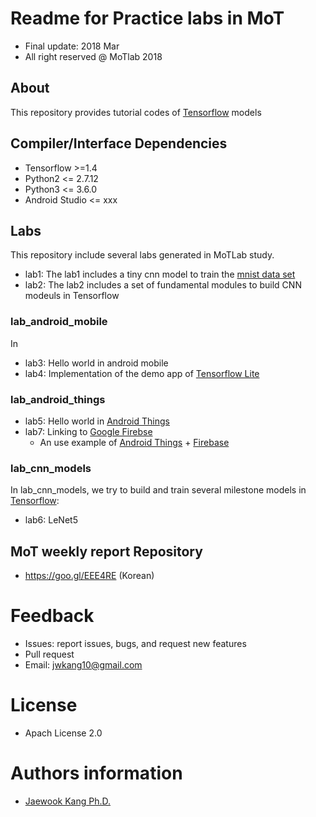 Readme for Practice labs in MoT 
==================================
- Final update: 2018 Mar 
- All right reserved @ MoTlab 2018


## About
This repository provides tutorial codes of [Tensorflow](https://www.tensorflow.org/) models


## Compiler/Interface Dependencies
- Tensorflow >=1.4
- Python2 <= 2.7.12
- Python3 <= 3.6.0
- Android Studio <= xxx


## Labs
This repository include several labs generated in MoTLab study.
- lab1: The lab1 includes a tiny cnn model to train the [mnist data set](http://yann.lecun.com/exdb/mnist/)
- lab2: The lab2 includes a set of fundamental modules to build CNN modeuls in Tensorflow 

### lab_android_mobile
In 
- lab3: Hello world in android mobile
- lab4: Implementation of the demo app of [Tensorflow Lite](https://www.tensorflow.org/mobile/tflite/)

### lab_android_things
- lab5: Hello world in [Android Things](https://developer.android.com/things/index.html)
- lab7: Linking to [Google Firebse](https://firebase.google.com/)
    - An use example of [Android Things](https://developer.android.com/things/index.html) + [Firebase](https://firebase.google.com/)

### lab_cnn_models
In lab_cnn_models, we try to build and train several milestone models in [Tensorflow](https://www.tensorflow.org/): 
- lab6: LeNet5 

## MoT weekly report Repository 
- https://goo.gl/EEE4RE (Korean)

# Feedback 
- Issues: report issues, bugs, and request new features
- Pull request
- Email: jwkang10@gmail.com

# License
- Apach License 2.0


# Authors information 
- [Jaewook Kang Ph.D.](https://www.linkedin.com/in/jaewook-kang-3a4217b9/)

